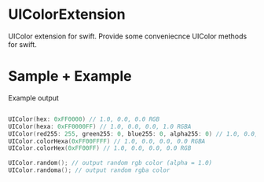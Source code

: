 UIColorExtension
================

UIColor extension for swift. Provide some conveniecnce UIColor methods for swift.


Sample + Example
================

Example output 

```swift

UIColor(hex: 0xFF0000) // 1.0, 0.0, 0.0 RGB
UIColor(hexa: 0xFF0000FF) // 1.0, 0.0, 0.0, 1.0 RGBA
UIColor(red255: 255, green255: 0, blue255: 0, alpha255: 0) // 1.0, 0.0, 0.0, 0.0 RGBA
UIColor.colorHexa(0xFF00FFFF) // 1.0, 0.0, 0.0, 0.0 RGBA
UIColor.colorHex(0xFF00FF) // 1.0, 0.0, 0.0, 0.0 RGB
        
UIColor.random(); // output random rgb color (alpha = 1.0)
UIColor.randoma(); // output random rgba color

```
